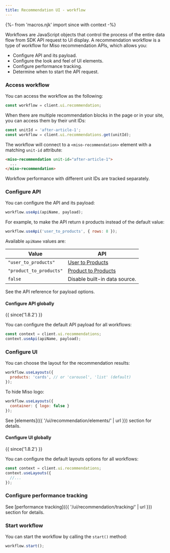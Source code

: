 ```yaml
---
title: Recommendation UI - workflow
---
```


{%- from 'macros.njk' import since with context -%}

Workflows are JavaScript objects that control the process of the entire data flow from SDK API request to UI display. A recommendation workflow is a type of workflow for Miso recommendation APIs, which allows you:

* Configure API and its payload.
* Configure the look and feel of UI elements.
* Configure performance tracking.
* Determine when to start the API request.

### Access workflow

You can access the workflow as the following:

```js
const workflow = client.ui.recommendation;
```

When there are multiple recommendation blocks in the page or in your site, you can access them by their unit IDs:

```js
const unitId = 'after-article-1';
const workflow = client.ui.recommendations.get(unitId);
```

The workflow will connect to a `<miso-recommendation>` element with a matching `unit-id` attribute:

```html
<miso-recommendation unit-id="after-article-1">
  ...
</miso-recommendation>
```

Workflow performance with different unit IDs are tracked separately.

### Configure API

You can configure the API and its payload:

```js
workflow.useApi(apiName, payload);
```

For example, to make the API return `8` products instead of the default value:

```js
workflow.useApi('user_to_products', { rows: 8 });
```

Available `apiName` values are:

<table class="table">
  <thead>
    <tr>
      <th scope="col">Value</th>
      <th scope="col">API</th>
    </tr>
  </thead>
  <tbody>
    <tr>
      <td><code>"user_to_products"</code></td>
      <td>
        <a href="{{ '/sdk/recommendation/user_to_products/' | url }}">User to Products</a>
      </td>
    </tr>
    <tr>
      <td><code>"product_to_products"</code></td>
      <td>
        <a href="{{ '/sdk/recommendation/product_to_products/' | url }}">Product to Products</a>
      </td>
    </tr>
    <tr>
      <td><code>false</code></td>
      <td>
        Disable built-in data source.
      </td>
    </tr>
  </tbody>
</table>

See the API reference for payload options.

#### Configure API globally

{{ since('1.8.2') }}

You can configure the default API payload for all workflows:

```js
const context = client.ui.recommendations;
context.useApi(apiName, payload);
```

### Configure UI

You can choose the layout for the recommendation results:

```js
workflow.useLayouts({
  products: 'cards', // or 'carousel', 'list' (default)
});
```

To hide Miso logo:

```js
workflow.useLayouts({
  container: { logo: false }
});
```

See [elements]({{ '/ui/recommendation/elements/' | url }}) section for details.

#### Configure UI globally

{{ since('1.8.2') }}

You can configure the default layouts options for all workflows:

```js
const context = client.ui.recommendations;
context.useLayouts({
  //...
});
```

### Configure performance tracking

See [performance tracking]({{ '/ui/recommendation/tracking/' | url }}) section for details.

### Start workflow

You can start the workflow by calling the `start()` method:

```js
workflow.start();
```
